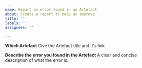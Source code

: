 ```yaml
---
name: Report an error found in an Artefact
about: Create a report to help us improve
title: ''
labels: ''
assignees: ''

---
```


**Which Artefact**
Give the Artefact title and it's link 

**Describe the error you found in the Artefact**
A clear and concise description of what the error is.

